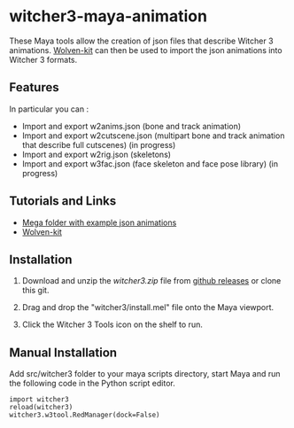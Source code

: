 # witcher3-maya-animation
These Maya tools allow the creation of json files that describe Witcher 3 animations. [Wolven-kit](https://github.com/Traderain/Wolven-kit) can then be used to import the json animations into Witcher 3 formats.


## Features

In particular you can : 
- Import and export w2anims.json (bone and track animation)
- Import and export w2cutscene.json (multipart bone and track animation that describe full cutscenes) (in progress)
- Import and export w2rig.json (skeletons)
- Import and export w3fac.json (face skeleton and face pose library) (in progress)


## Tutorials and Links
- [Mega folder with example json animations](https://mega.nz/folder/EyZjkawT#rmXWyanHjtX8r3X_GEyIwg)
- [Wolven-kit](https://github.com/Traderain/Wolven-kit)

## Installation

1. Download and unzip the *witcher3.zip* file from [github releases](https://github.com/dingdio/witcher3-maya-animation/releases) or clone this git.

2. Drag and drop the "witcher3/install.mel" file onto the Maya viewport.

3. Click the Witcher 3 Tools icon on the shelf to run.


## Manual Installation

Add src/witcher3 folder to your maya scripts directory, start Maya and run the following code in the Python script editor.

```
import witcher3
reload(witcher3)
witcher3.w3tool.RedManager(dock=False)
```


